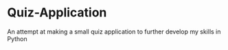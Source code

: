 # Quiz-Application
An attempt at making a small quiz application to further develop my skills in Python
